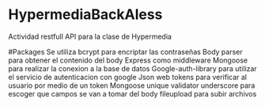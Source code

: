 # HypermediaBackAless
Actividad restfull API para la clase de Hypermedia

#Packages
Se utiliza bcrypt para encriptar las contraseñas
Body parser para obtener el contenido del body
Express como middleware
Mongoose para realizar la conexion a la base de datos
Google-auth-library para utilizar el servicio de autenticacion con google
Json web tokens para verificar al usuario por medio de un token
Mongoose unique validator
underscore para escoger que campos se van a tomar del body
fileupload para subir archivos